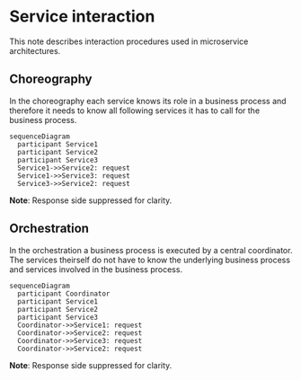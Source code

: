 # Service interaction

This note describes interaction procedures used in microservice architectures.

## Choreography

In the choreography each service knows its role in a business process and therefore it needs to know all following services it has to call for the business process.

```mermaid
sequenceDiagram
  participant Service1
  participant Service2
  participant Service3
  Service1->>Service2: request
  Service1->>Service3: request
  Service3->>Service2: request
```
__Note__: Response side suppressed for clarity.

## Orchestration

In the orchestration a business process is executed by a central coordinator. The services theirself do not have to know the underlying business process and services involved in the business process.

```mermaid
sequenceDiagram
  participant Coordinator
  participant Service1
  participant Service2
  participant Service3
  Coordinator->>Service1: request
  Coordinator->>Service2: request
  Coordinator->>Service3: request
  Coordinator->>Service2: request
```
__Note__: Response side suppressed for clarity.
